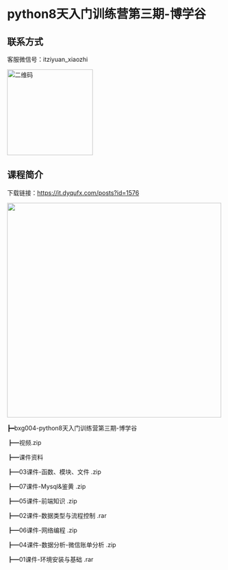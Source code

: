 # python8天入门训练营第三期-博学谷

## 联系方式

客服微信号：itziyuan_xiaozhi

<img src="https://ziyuanyun.oss-cn-guangzhou.aliyuncs.com/common/20240614073449/666b82192834a.jpg" width="200" height="200" alt="二维码">

## 课程简介

下载链接：https://it.dyqufx.com/posts?id=1576

<img src="https://ziyuanyun.oss-cn-guangzhou.aliyuncs.com/yun/20240515224338/6644ca1ac600b.jpg" width="500" alt="">

  ┣━bxg004-python8天入门训练营第三期-博学谷

 ┣━视频.zip

 ┣━课件资料

 ┣━03课件-函数、模块、文件 .zip

 ┣━07课件-Mysql&amp;鉴黄 .zip

 ┣━05课件-前端知识 .zip

 ┣━02课件-数据类型与流程控制 .rar

 ┣━06课件-网络编程 .zip

 ┣━04课件-数据分析-微信账单分析 .zip

 ┣━01课件-环境安装与基础 .rar

  